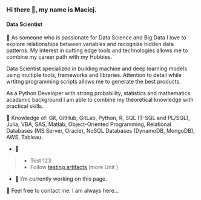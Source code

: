 ### Hi there 👋, my name is Maciej.
#### Data Scientist

 :thought_balloon: As someone who is passionate for Data Science and Big Data I love to explore relationships between variables and recognize hidden data patterns. My interest in cutting edge tools and technologies allows me to combine my career path with my Hobbies.

Data Scientist specialized in building machine and deep learning models using multiple tools, frameworks and libraries. Attention to detail while wrtitng programming scripts allows me to generate the best products.

As a Python Developer with strong probability, statistics and mathematics acadamic background I am able to combine my theoretical knowledge with practical skills.

:speech_balloon: Knowledge of: Git, GitHub, GitLab, Python, R, SQL (T-SQL and PL/SQL), Julia, VBA, SAS, Matlab, Object-Oriented Programming, Relational Databases (MS Server, Oracle), NoSQL Databases (DynamoDB, MongoDB), AWS, Tableau.

*  :speech_balloon:


 > - Test 123
 > - Follow  [testing artifacts](http://2.bp.blogspot.com) (more Unit )


- 🔭 I’m currently working on this page. 


:email: Feel free to contact me. I am always here...

